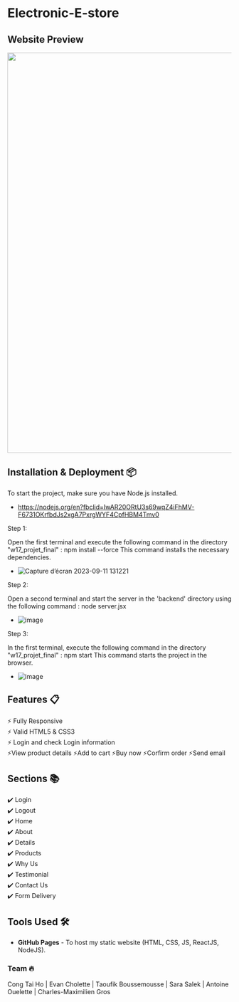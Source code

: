 # Electronic-E-store


## Website Preview
<img src="public/images/review.gif" width="900">

## Installation & Deployment 📦

To start the project, make sure you have Node.js installed.
- https://nodejs.org/en?fbclid=IwAR20ORtU3s69wqZ4iFhMV-F6731OKrfbdJs2xgA7PxrgWYF4CpfHBM4Tmv0

Step 1:

Open the first terminal and execute the following command in the directory "w17_projet_final" : npm install --force
This command installs the necessary dependencies.
- ![Capture d’écran 2023-09-11 131221](https://github.com/EchoCodeInk/w17_projet_final/assets/143127630/fc6f5d20-497c-4f24-9fe7-d10a77322622)

Step 2:

Open a second terminal and start the server in the 'backend' directory using the following command : node server.jsx
- ![image](https://github.com/EchoCodeInk/w17_projet_final/assets/143127630/2073c716-7743-4493-96d6-529ce67c022a)


Step 3:

In the first terminal, execute the following command in the directory "w17_projet_final" : npm start
This command starts the project in the browser.
- ![image](https://github.com/EchoCodeInk/w17_projet_final/assets/143127630/6600855c-8752-4884-9fca-44122180a8fb)

## Features 📋
⚡️ Fully Responsive\
⚡️ Valid HTML5 & CSS3\
⚡️ Login and check Login information\
⚡️View product details
⚡️Add to cart
⚡️Buy now
⚡️Corfirm order
⚡️Send email

## Sections 📚
✔️ Login\
✔️ Logout\
✔️ Home\
✔️ About\
✔️ Details\
✔️ Products\
✔️ Why Us\
✔️ Testimonial \
✔️ Contact Us\
✔️ Form Delivery

## Tools Used 🛠️
* <b>GitHub Pages</b> - To host my static website (HTML, CSS, JS, ReactJS, NodeJS).

### Team  🔥
Cong Tai Ho | Evan Cholette | Taoufik Boussemousse | Sara Salek | Antoine Ouelette | Charles-Maximilien Gros






